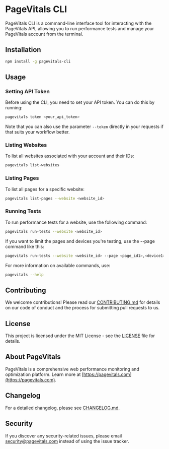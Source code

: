 # PageVitals CLI

PageVitals CLI is a command-line interface tool for interacting with the PageVitals API, allowing you to run performance tests and manage your PageVitals account from the terminal.

## Installation

```bash
npm install -g pagevitals-cli
```

## Usage

### Setting API Token

Before using the CLI, you need to set your API token. You can do this by running:

```bash
pagevitals token <your_api_token>
```

Note that you can also use the parameter `--token` directly in your requests if that suits your workflow better.

### Listing Websites

To list all websites associated with your account and their IDs:

```bash
pagevitals list-websites
```

### Listing Pages

To list all pages for a specific website:

```bash
pagevitals list-pages --website <website_id>
```

### Running Tests

To run performance tests for a website, use the following command:

```bash
pagevitals run-tests --website <website_id>
```

If you want to limit the pages and devices you're testing, use the --page command like this:

```bash
pagevitals run-tests --website <website_id> --page <page_id1>,<device1> --page <page_id2,<device2> ...
```

For more information on available commands, use:

```bash
pagevitals --help
```

## Contributing

We welcome contributions! Please read our [CONTRIBUTING.md](CONTRIBUTING.md) for details on our code of conduct and the process for submitting pull requests to us.

## License

This project is licensed under the MIT License - see the [LICENSE](LICENSE) file for details.

## About PageVitals

PageVitals is a comprehensive web performance monitoring and optimization platform. Learn more at [https://pagevitals.com](https://pagevitals.com).

## Changelog

For a detailed changelog, please see [CHANGELOG.md](CHANGELOG.md).

## Security

If you discover any security-related issues, please email security@pagevitals.com instead of using the issue tracker.
